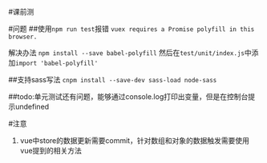 #课前测


#问题
##使用`npm run test`报错
`vuex requires a Promise polyfill in this browser.`

解决办法
`npm install --save babel-polyfill`
然后在`test/unit/index.js`中添加`import 'babel-polyfill'`

##支持sass写法
`cnpm install --save-dev sass-load node-sass`

##todo:单元测试还有问题，能够通过console.log打印出变量，但是在控制台提示undefined

#注意
1. vue中store的数据更新需要commit，针对数组和对象的数据触发需要使用vue提到的相关方法
